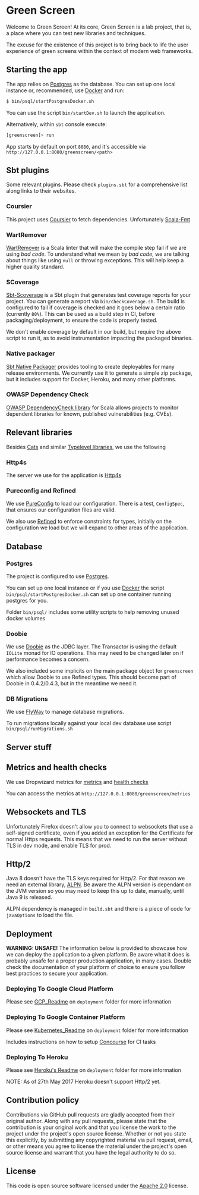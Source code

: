 # Green Screen 

Welcome to Green Screen! At its core, Green Screen is a lab project, that is, a place where you can test new 
libraries and techniques. 

The excuse for the existence of this project is to bring back to life the user experience of green screens within 
the context of modern web frameworks.


## Starting the app

The app relies on [Postgres](https://www.postgresql.org/) as the database. You can set up one local instance or, recommended,
use [Docker](https://www.docker.com/) and run:

```bash
$ bin/psql/startPostgresDocker.sh
```

You can use the script `bin/startDev.sh` to launch the application.

Alternatively, within `sbt` console execute:

```bash
[greenscreen]> run
```

App starts by default on port `8080`, and it's accessible via `http://127.0.0.1:8080/greenscreen/<path>`

## Sbt plugins

Some relevant plugins. Please check `plugins.sbt` for a comprehensive list along links to their websites.

### Coursier

This project uses [Coursier](https://github.com/alexarchambault/coursier) to fetch dependencies. Unfortunately [Scala-Fmt]()

### WartRemover

[WartRemover](http://www.wartremover.org/doc/install-setup.html) is a Scala linter that will make the compile step fail if
we are using *bad code*. To understand what we mean by *bad code*, we are talking about things like using `null` or throwing
exceptions. This will help keep a higher quality standard.

### SCoverage

[Sbt-Scoverage](https://github.com/scoverage/sbt-scoverage) is a Sbt plugin that generates test coverage reports for your project.
You can generate a report via `bin/checkCoverage.sh`. The build is configured to fail if coverage is checked and it goes below
a certain ratio (currently `80%`). This can be used as a build step in CI, before packaging/deployment, to ensure the code is
properly tested.

We don't enable coverage by default in our build, but require the above script to run it, as to avoid instrumentation impacting
the packaged binaries.

### Native packager

[Sbt Native Packager](https://github.com/sbt/sbt-native-packager) provides tooling to create deployables for many release environments.
We currently use it to generate a simple zip package, but it includes support for Docker, Heroku, and many other platforms.

### OWASP Dependency Check
 
[OWASP DependencyCheck library](https://github.com/albuch/sbt-dependency-check) for Scala allows projects to monitor dependent libraries
for known, published vulnerabilities (e.g. CVEs).


## Relevant libraries

Besides [Cats](http://typelevel.org/cats/) and similar [Typelevel libraries](http://typelevel.org/projects/), we use the following

### Http4s

The server we use for the application is [Http4s](http://http4s.org/)

### Pureconfig and Refined

We use [PureConfig](https://github.com/melrief/pureconfig) to load our configuration. There is a test, `ConfigSpec`, that 
ensures our configuration files are valid.

We also use [Refined](https://github.com/fthomas/refined) to enforce constraints for types, initially on the configuration 
we load but we will expand to other
areas of the application.

## Database

### Postgres

The project is configured to use [Postgres](https://www.postgresql.org/).

You can set up one local instance or if you use [Docker](https://www.docker.com/) the script `bin/psql/startPostgresDocker.sh`
can set up one container running postgres for you.

Folder `bin/psql/` includes some utility scripts to help removing unused docker volumes

### Doobie

We use [Doobie](https://github.com/tpolecat/doobie) as the JDBC layer. The Transactor is using the default `IOLite` monad
for IO operations. This may need to be changed later on if performance becomes a concern.

We also included some implicits on the main package object for `greenscreen` which allow Doobie to use Refined types. This
should become part of Doobie in 0.4.2/0.4.3, but in the meantime we need it.

### DB Migrations

We use [FlyWay](https://flywaydb.org/getstarted/why) to manage database migrations.

To run migrations locally against your local dev database use script `bin/psql/runMigrations.sh`

## Server stuff

## Metrics and health checks

We use Dropwizard metrics for [metrics](http://metrics.dropwizard.io/3.2.0/manual/core.html) and [health checks](http://metrics.dropwizard.io/3.2.0/manual/healthchecks.html)

You can access the metrics at `http://127.0.0.1:8080/greenscreen/metrics`

## Websockets and TLS

Unfortunately Firefox doesn't allow you to connect to websockets that use a self-signed certificate, even if you added
an exception for the Certificate for normal Https requests. This means that we need to run the server without TLS in dev 
mode, and enable TLS for prod. 

## Http/2

Java 8 doesn't have the TLS keys required for Http/2. For that reason we need an external library, [ALPN](https://eclipse.org/jetty/documentation/current/alpn-chapter.html#alpn-versions). 
Be aware the ALPN version is dependant on the JVM version so you may need to keep this up to date, manually,
until Java 9 is released.

ALPN dependency is managed in `build.sbt` and there is a piece of code for `javaOptions` to load the file. 


## Deployment

**WARNING: UNSAFE!** The information below is provided to showcase how we can deploy the application to a given platform.
Be aware what it does is probably unsafe for a proper production application, in many cases. Double check the documentation
of your platform of choice to ensure you follow best practices to secure your application.

###  Deploying To Google Cloud Platform

Please see [GCP_Readme](deployment/google_compute_engine/GCP_Readme.md) on `deployment` folder for more information

###  Deploying To Google Container Platform

Please see [Kubernetes_Readme](deployment/gcp_kubernetes/GCP_Kubernetes.md) on `deployment` folder for more information

Includes instructions on how to setup [Concourse](https://concourse.ci/index.html) for CI tasks

###  Deploying To Heroku

Please see [Heroku's Readme](deployment/heroku/Heroku.md) on `deployment` folder for more information

NOTE: As of 27th May 2017 Heroku doesn't support Http/2 yet. 

## Contribution policy ##

Contributions via GitHub pull requests are gladly accepted from their original author. Along with
any pull requests, please state that the contribution is your original work and that you license
the work to the project under the project's open source license. Whether or not you state this
explicitly, by submitting any copyrighted material via pull request, email, or other means you
agree to license the material under the project's open source license and warrant that you have the
legal authority to do so.

## License ##

This code is open source software licensed under the
[Apache 2.0](http://www.apache.org/licenses/LICENSE-2.0) license.
